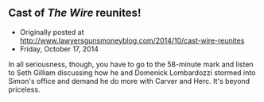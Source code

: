 ## Cast of <em>The Wire</em> reunites!

 * Originally posted at http://www.lawyersgunsmoneyblog.com/2014/10/cast-wire-reunites
 * Friday, October 17, 2014

In all seriousness, though, you have to go to the 58-minute mark and listen to Seth Gilliam discussing how he and Domenick Lombardozzi stormed into Simon's office and demand he do more with Carver and Herc. It's beyond priceless.